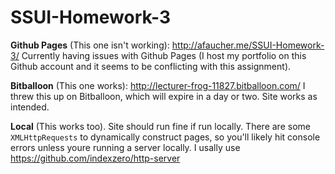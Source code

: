 # SSUI-Homework-3

**Github Pages** (This one isn't working): http://afaucher.me/SSUI-Homework-3/ Currently having issues with Github Pages (I host my portfolio on this Github account and it seems to be conflicting with this assignment).

**Bitballoon** (This one works): http://lecturer-frog-11827.bitballoon.com/
I threw this up on Bitballoon, which will expire in a day or two. Site works as intended.

**Local** (This works too).
Site should run fine if run locally. There are some `XMLHttpRequests` to dynamically construct pages, so you'll likely hit console errors unless youre running a server locally. I usally use https://github.com/indexzero/http-server
